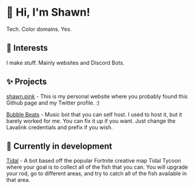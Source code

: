 # 👋 Hi, I'm Shawn!

Tech. Color domains. Yes.

## 👀 Interests

I make stuff. Mainly websites and Discord Bots.

## ✨ Projects

[shawn.pink](https://shawn.pink) - This is my personal website where you probably found this Github page and my Twitter profile. :)

[Bubble Beats](https://github.com/shawndoesdesign/bubble-beats) - Music bot that you can self host. I used to host it, but it barely worked for me. You can fix it up if you want. Just change the Lavalink credentials and prefix if you wish.

## 🌱 Currently in development

[Tidal](https://github.com/shawndoesdesign/tidal) - A bot based off the popular Fortnite creative map Tidal Tycoon where your goal is to collect all of the fish that you can. You will upgrade your rod, go to different areas, and try to catch all of the fish available in that area.

